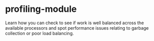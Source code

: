 # profiling-module
Learn how you can check to see if work is well balanced across the available processors and spot performance issues relating to garbage collection or poor load balancing.

